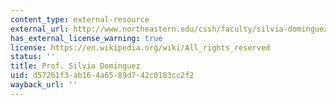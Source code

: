 ```yaml
---
content_type: external-resource
external_url: http://www.northeastern.edu/cssh/faculty/silvia-dominguez
has_external_license_warning: true
license: https://en.wikipedia.org/wiki/All_rights_reserved
status: ''
title: Prof. Silvia Dominguez
uid: d57261f3-ab16-4a65-89d7-42c0183cc2f2
wayback_url: ''
---
```

